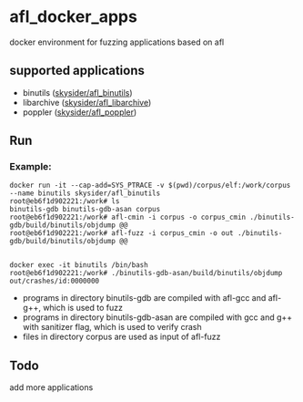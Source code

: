 # afl_docker_apps
docker environment for fuzzing applications based on afl

## supported applications

- binutils ([skysider/afl_binutils](https://hub.docker.com/r/skysider/afl_binutils/))
- libarchive ([skysider/afl_libarchive](https://hub.docker.com/r/skysider/afl_libarchive/))
- poppler ([skysider/afl_poppler](https://hub.docker.com/r/skysider/afl_poppler/))

## Run

### Example:

```shell
docker run -it --cap-add=SYS_PTRACE -v $(pwd)/corpus/elf:/work/corpus --name binutils skysider/afl_binutils
root@eb6f1d902221:/work# ls
binutils-gdb binutils-gdb-asan corpus
root@eb6f1d902221:/work# afl-cmin -i corpus -o corpus_cmin ./binutils-gdb/build/binutils/objdump @@
root@eb6f1d902221:/work# afl-fuzz -i corpus_cmin -o out ./binutils-gdb/build/binutils/objdump @@


docker exec -it binutils /bin/bash
root@eb6f1d902221:/work# ./binutils-gdb-asan/build/binutils/objdump out/crashes/id:0000000
```
- programs in directory binutils-gdb are compiled with afl-gcc and afl-g++, which is used to fuzz
- programs in directory binutils-gdb-asan are compiled with gcc and g++ with sanitizer flag, which is used to verify crash
- files in directory corpus are used as input of afl-fuzz

## Todo

add more applications
